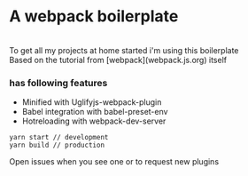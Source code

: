 # A webpack boilerplate
</br>
To get all my projects at home started i'm using this boilerplate
</br>
Based on the tutorial from [webpack](webpack.js.org) itself

### has following features
- Minified with Uglifyjs-webpack-plugin
- Babel integration with babel-preset-env
- Hotreloading with webpack-dev-server

```
yarn start // development
yarn build // production
```

Open issues when you see one or to request new plugins
